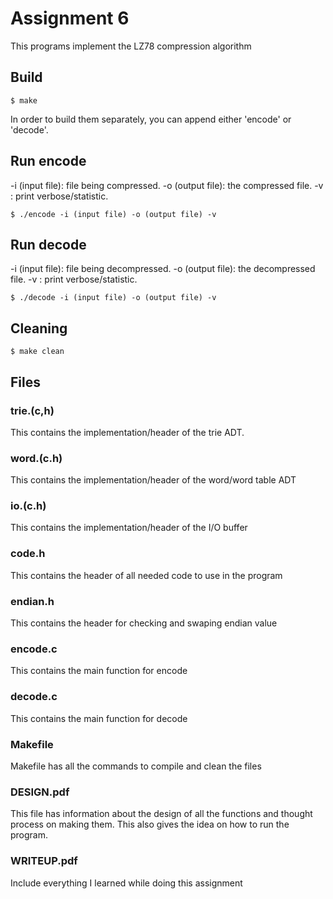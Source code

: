 # Assignment 6
This programs implement the LZ78 compression algorithm

## Build
```
$ make
```
In order to build them separately, you can append either 'encode' or 'decode'.

## Run encode
-i (input file): file being compressed.
-o (output file): the compressed file.
-v : print verbose/statistic.


```
$ ./encode -i (input file) -o (output file) -v
```
## Run decode
-i (input file): file being decompressed.
-o (output file): the decompressed file.
-v : print verbose/statistic.
```
$ ./decode -i (input file) -o (output file) -v
```

## Cleaning
```
$ make clean
```
## Files
### trie.(c,h)
This contains the implementation/header of the trie ADT.
### word.(c.h)
This contains the implementation/header of the word/word table ADT
### io.(c.h)
This contains the implementation/header of the I/O buffer
### code.h
This contains the header of all needed code to use in the program
### endian.h
This contains the header for checking and swaping endian value
### encode.c
This contains the main function for encode
### decode.c
This contains the main function for decode
### Makefile
Makefile has all the commands to compile and clean the files
### DESIGN.pdf
This file has information about the design of all the functions and thought process on making them. This also gives the idea on how to run the program.
### WRITEUP.pdf
Include everything I learned while doing this assignment